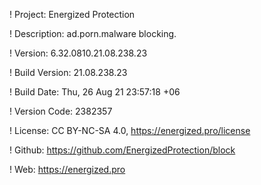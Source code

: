 ! Project: Energized Protection

! Description: ad.porn.malware blocking.

! Version: 6.32.0810.21.08.238.23

! Build Version: 21.08.238.23

! Build Date: Thu, 26 Aug 21 23:57:18 +06

! Version Code: 2382357

! License: CC BY-NC-SA 4.0, https://energized.pro/license

! Github: https://github.com/EnergizedProtection/block

! Web: https://energized.pro
